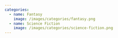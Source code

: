 ```yaml
---
categories:
  - name: Fantasy
    image: /images/categories/fantasy.png
  - name: Science Fiction
    image: /images/categories/science-fiction.png
---
```


